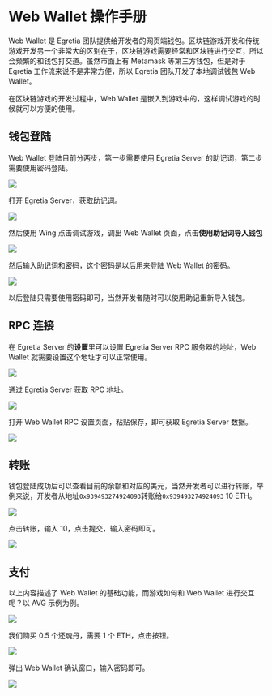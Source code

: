 # Web Wallet 操作手册

Web Wallet 是 Egretia 团队提供给开发者的网页端钱包。区块链游戏开发和传统游戏开发另一个非常大的区别在于，区块链游戏需要经常和区块链进行交互，所以会频繁的和钱包打交道。虽然市面上有 Metamask 等第三方钱包，但是对于 Egretia 工作流来说不是非常方便，所以 Egretia 团队开发了本地调试钱包 Web Wallet。

在区块链游戏的开发过程中，Web Wallet 是嵌入到游戏中的，这样调试游戏的时候就可以方便的使用。

## 钱包登陆

Web Wallet 登陆目前分两步，第一步需要使用 Egretia Server 的助记词，第二步需要使用密码登陆。

![](../egretiaserver/pic1.png)

打开 Egretia Server，获取助记词。

![](../egretiaserver/pic1.png)

然后使用 Wing 点击调试游戏，调出 Web Wallet 页面，点击**使用助记词导入钱包**

![](../egretiaserver/pic1.png)

然后输入助记词和密码，这个密码是以后用来登陆 Web Wallet 的密码。

![](../egretiaserver/pic1.png)

以后登陆只需要使用密码即可，当然开发者随时可以使用助记重新导入钱包。

## RPC 连接

在 Egretia Server 的**设置**里可以设置 Egretia Server RPC 服务器的地址，Web Wallet 就需要设置这个地址才可以正常使用。

![](../egretiaserver/pic1.png)

通过 Egretia Server 获取 RPC 地址。

![](../egretiaserver/pic1.png)

打开 Web Wallet RPC 设置页面，粘贴保存，即可获取 Egretia Server 数据。

![](../egretiaserver/pic1.png)

## 转账

钱包登陆成功后可以查看目前的余额和对应的美元，当然开发者可以进行转账，举例来说，开发者从地址`0x939493274924093`转账给`0x939493274924093` 10 ETH。

![](../egretiaserver/pic1.png)

点击转账，输入 10，点击提交，输入密码即可。

![](../egretiaserver/pic1.png)

## 支付

以上内容描述了 Web Wallet 的基础功能，而游戏如何和 Web Wallet 进行交互呢？以 AVG 示例为例。

![](../egretiaserver/pic1.png)

我们购买 0.5 个还魂丹，需要 1 个 ETH，点击按钮。

![](../egretiaserver/pic1.png)

弹出 Web Wallet 确认窗口，输入密码即可。

![](../egretiaserver/pic1.png)

